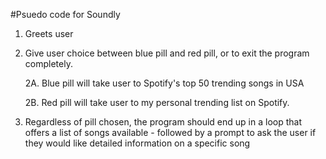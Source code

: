 #Psuedo code for Soundly

1. Greets user
2. Give user choice between blue pill and red pill, or to exit the program completely.

	2A. Blue pill will take user to Spotify's top 50 trending songs in USA

	2B. Red pill will take user to my personal trending list on Spotify.

3. Regardless of pill chosen, the program should end up in a loop that offers a list of songs available - followed by a prompt to ask the user if they would like detailed information on a specific song 
